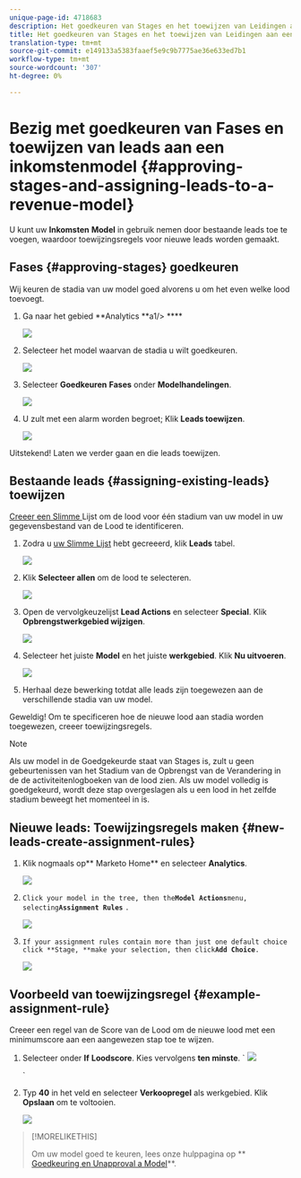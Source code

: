```yaml
---
unique-page-id: 4718683
description: Het goedkeuren van Stages en het toewijzen van Leidingen aan een Model van de Inkomsten - Marketo DOS - de Documentatie van het Product
title: Het goedkeuren van Stages en het toewijzen van Leidingen aan een model van de Inkomsten
translation-type: tm+mt
source-git-commit: e149133a5383faaef5e9c9b7775ae36e633ed7b1
workflow-type: tm+mt
source-wordcount: '307'
ht-degree: 0%

---
```



# Bezig met goedkeuren van Fases en toewijzen van leads aan een inkomstenmodel {#approving-stages-and-assigning-leads-to-a-revenue-model}

U kunt uw **Inkomsten** **Model** in gebruik nemen door bestaande leads toe te voegen, waardoor toewijzingsregels voor nieuwe leads worden gemaakt.

## Fases {#approving-stages} goedkeuren

Wij keuren de stadia van uw model goed alvorens u om het even welke lood toevoegt.

1. Ga naar het gebied **Analytics **a1/> ****

   ![](assets/image2015-4-28-17-3a8-3a8.png)

1. Selecteer het model waarvan de stadia u wilt goedkeuren.

   ![](assets/image2015-4-28-17-3a10-3a3.png)

1. Selecteer **Goedkeuren** **Fases** onder **Modelhandelingen**.

   ![](assets/image2015-4-28-17-3a12-3a37.png)

1. U zult met een alarm worden begroet; Klik **Leads toewijzen**.

   ![](assets/image2015-4-28-17-3a5-3a39.png)

Uitstekend! Laten we verder gaan en die leads toewijzen.

## Bestaande leads {#assigning-existing-leads} toewijzen

[Creeer een Slimme ](../../../../product-docs/core-marketo-concepts/smart-lists-and-static-lists/creating-a-smart-list/create-a-smart-list.md) Lijst om de lood voor één stadium van uw model in uw gegevensbestand van de Lood te identificeren.

1. Zodra u [uw Slimme Lijst](../../../../product-docs/core-marketo-concepts/smart-lists-and-static-lists/creating-a-smart-list/create-a-smart-list.md) hebt gecreeerd, klik **Leads** tabel.

   ![](assets/image2015-4-29-11-3a37-3a30.png)

1. Klik **Selecteer allen** om de lood te selecteren.

   ![](assets/image2015-4-29-11-3a39-3a39.png)

1. Open de vervolgkeuzelijst **Lead Actions** en selecteer **Special**. Klik **Opbrengstwerkgebied wijzigen**.

   ![](assets/image2015-4-29-11-3a40-3a38.png)

1. Selecteer het juiste **Model** en het juiste **werkgebied**. Klik **Nu uitvoeren**.

   ![](assets/image2015-4-29-11-3a43-3a41.png)

1. Herhaal deze bewerking totdat alle leads zijn toegewezen aan de verschillende stadia van uw model.

Geweldig! Om te specificeren hoe de nieuwe lood aan stadia worden toegewezen, creeer toewijzingsregels.

>[!NOTE]
>
>Als uw model in de Goedgekeurde staat van Stages is, zult u geen gebeurtenissen van het Stadium van de Opbrengst van de Verandering in de de activiteitenlogboeken van de lood zien. Als uw model volledig is goedgekeurd, wordt deze stap overgeslagen als u een lood in het zelfde stadium beweegt het momenteel in is.

## Nieuwe leads: Toewijzingsregels maken {#new-leads-create-assignment-rules}

1. Klik nogmaals op** Marketo Home** en selecteer **Analytics**.

   ![](assets/image2015-4-28-17-3a8-3a8.png)

1. `Click your model in the tree, then the`**`Model Actions`**`menu, selecting`**`Assignment Rules`** `.`

   ![](assets/image2015-4-29-11-3a52-3a17.png)

1. `If your assignment rules contain more than just one default choice click **Stage, **make your selection, then click`**`Add Choice`**`.`

   ![](assets/image2015-4-29-12-3a5-3a46.png)

## Voorbeeld van toewijzingsregel {#example-assignment-rule}

Creeer een regel van de Score van de Lood om de nieuwe lood met een minimumscore aan een aangewezen stap toe te wijzen.

1. Selecteer onder **If** **Loodscore**. Kies vervolgens **ten minste**.
` ![](assets/image2015-4-29-13-3a27-3a8.png)

   `

1. Typ **40** in het veld en selecteer **Verkoopregel** als werkgebied. Klik **Opslaan** om te voltooien.

   ![](assets/image2015-4-29-14-3a4-3a23.png)

>[!MORELIKETHIS]
>
>Om uw model goed te keuren, lees onze hulppagina op ** [Goedkeuring en Unapproval a Model](approve-unapprove-a-revenue-model.md)**.

